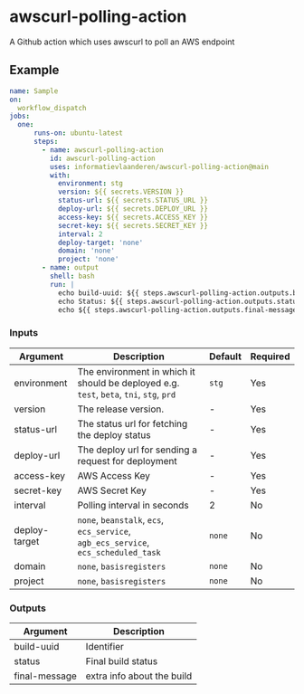 # awscurl-polling-action
A Github action which uses awscurl to poll an AWS endpoint

## Example
```yaml
name: Sample
on:
  workflow_dispatch
jobs:
  one:
      runs-on: ubuntu-latest
      steps:
        - name: awscurl-polling-action
          id: awscurl-polling-action
          uses: informatievlaanderen/awscurl-polling-action@main
          with:
            environment: stg
            version: ${{ secrets.VERSION }}
            status-url: ${{ secrets.STATUS_URL }}
            deploy-url: ${{ secrets.DEPLOY_URL }}
            access-key: ${{ secrets.ACCESS_KEY }}
            secret-key: ${{ secrets.SECRET_KEY }}
            interval: 2
            deploy-target: 'none'
            domain: 'none'
            project: 'none'
        - name: output
          shell: bash
          run: |
            echo build-uuid: ${{ steps.awscurl-polling-action.outputs.build-uuid }}
            echo Status: ${{ steps.awscurl-polling-action.outputs.status }}
            echo ${{ steps.awscurl-polling-action.outputs.final-message }}
```

### Inputs

|Argument| Description | Default | Required |
|--------|-------------|---------|----------|
| environment | The environment in which it should be deployed e.g. `test`, `beta`, `tni`, `stg`, `prd` | `stg` | Yes |
| version | The release version. | - | Yes |
| status-url | The status url for fetching the deploy status | - | Yes |
| deploy-url | The deploy url for sending a request for deployment | - | Yes |
| access-key | AWS Access Key | - | Yes |
| secret-key | AWS Secret Key | - | Yes |
| interval | Polling interval in seconds | 2 | No |
| deploy-target | `none`, `beanstalk`, `ecs`, `ecs_service`, `agb_ecs_service`, `ecs_scheduled_task` | `none` | No |
| domain | `none`, `basisregisters` | `none` | No |
| project | `none`, `basisregisters` | `none` | No |

### Outputs
|Argument| Description |
|--------|-------------|
| build-uuid | Identifier |
| status | Final build status |
| final-message | extra info about the build |
